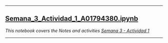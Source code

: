 ___

## [Semana_3_Actividad_1_A01794380.ipynb](https://github.com/PosgradoMNA/actividades-de-aprendizaje-fco-parga/blob/main/Actividades/Semana_3_Actividad_1_A01794380.ipynb)
_This notebook covers the Notes and activities [Semana 3 - Actividad 1](https://experiencia21.tec.mx/courses/320440/assignments/10291587?module_item_id=19610425)_ 

___
